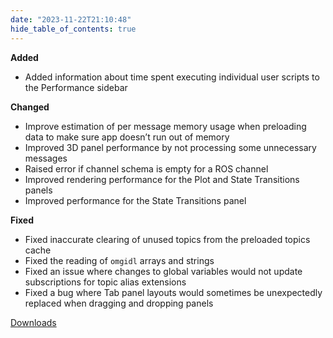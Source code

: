```yaml
---
date: "2023-11-22T21:10:48"
hide_table_of_contents: true
---
```

**Added**

- Added information about time spent executing individual user scripts to the Performance sidebar

**Changed**

- Improve estimation of per message memory usage when preloading data to make sure app doesn’t run out of memory
- Improved 3D panel performance by not processing some unnecessary messages
- Raised error if channel schema is empty for a ROS channel
- Improved rendering performance for the Plot and State Transitions panels
- Improved performance for the State Transitions panel

**Fixed**

- Fixed inaccurate clearing of unused topics from the preloaded topics cache
- Fixed the reading of `omgidl` arrays and strings
- Fixed an issue where changes to global variables would not update subscriptions for topic alias extensions
- Fixed a bug where Tab panel layouts would sometimes be unexpectedly replaced when dragging and dropping panels
<!-- truncate -->
[Downloads](https://github.com/foxglove/studio/releases/tag/v1.78.0)
